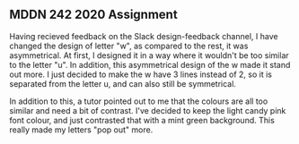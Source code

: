 ## MDDN 242 2020 Assignment

Having recieved feedback on the Slack design-feedback channel, I have changed the design of letter "w", as compared to the rest, it was asymmetrical. At first, I designed it in a way where it wouldn't be too similar to the letter "u". In addition, this asymmetrical design of the w made it stand out more. I just decided to make the w have 3 lines instead of 2, so it is separated from the letter u, and can also still be symmetrical. 

In addition to this, a tutor pointed out to me that the colours are all too similar and need a bit of contrast. I've decided to keep the light candy pink font colour, and just contrasted that with a mint green background. This really made my letters "pop out" more.
